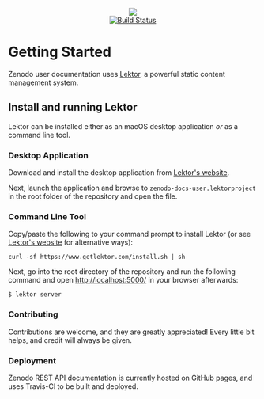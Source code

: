 <p align="center">
  <a href="https://www.zenodo.org">
    <img src="https://github.com/lnielsen/zenodo-docs-user/raw/master/assets/static/img/logos/zenodo-black-200.png">
  </a>
  <br>
  <a href="https://travis-ci.org/zenodo/zenodo-docs-user">
    <img src="https://travis-ci.org/zenodo/zenodo-docs-user.svg?branch=master" alt="Build Status">
  </a>
</p>

# Getting Started

Zenodo user documentation uses [Lektor](https://www.getlektor.com), a powerful
static content management system.

## Install and running Lektor

Lektor can be installed either as an macOS desktop application *or* as a
command line tool.

### Desktop Application

Download and install the desktop application from
[Lektor's website](https://www.getlektor.com/downloads/).

Next, launch the application and browse to ``zenodo-docs-user.lektorproject``
in the root folder of the repository and open the file.

### Command Line Tool

Copy/paste the following to your command prompt to install Lektor (or see
[Lektor's website](https://www.getlektor.com/downloads/) for alternative ways):

```console
curl -sf https://www.getlektor.com/install.sh | sh
```

Next, go into the root directory of the repository and run
the following command and open
[http://localhost:5000/](http://localhost:5000/) in your browser afterwards:

```console
$ lektor server
```

### Contributing

Contributions are welcome, and they are greatly appreciated! Every little bit
helps, and credit will always be given.


### Deployment

Zenodo REST API documentation is currently hosted on GitHub pages, and uses
Travis-CI to be built and deployed.
